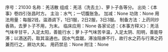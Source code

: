序号：21030
名称：羌活散
组成：羌活（洗去土）、萝卜子各等分。
出处：《本事》卷四引张昌时方。
主治：水气；一切腹胀急。
加减：None
功效：None
用法用量：每服2钱，温酒调下，1日1服，2日2服，3日3服。
制备方法：上药同炒香熟，去萝卜子不用，为末。
临床应用：None
各家论述：《本事方释义》：羌活气味辛甘平，入足太阳，善能行水；萝卜子气味苦辛温，入足太阴、阳明，善能导滞；以酒送药，取其温通也。因水气盘踞，滞浊阻痹不行，故行水之药与行滞之药兼而行之，厥功大矣。
用药禁忌：None
附注：None

